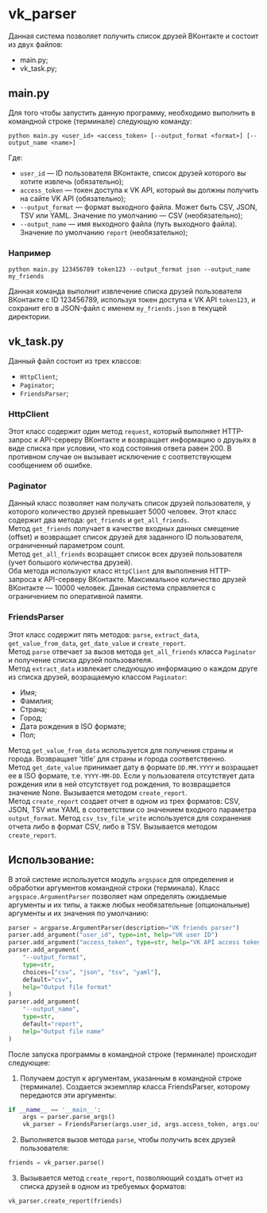 # vk_parser
Данная система позволяет получить список друзей ВКонтакте и состоит из двух файлов:
- main.py;
- vk_task.py;

## main.py
Для того чтобы запустить данную программу, необходимо выполнить в командной строке (терминале) следующую команду:
```
python main.py <user_id> <access_token> [--output_format <format>] [--output_name <name>]
```
Где:
- `user_id` — ID пользователя ВКонтакте, список друзей которого вы хотите извлечь (обязательно);
- `access_token` — токен доступа к VK API, который вы должны получить на сайте VK API (обязательно);
- `--output_format` — формат выходного файла. Может быть CSV, JSON, TSV или YAML. Значение по умолчанию — CSV (необязательно);
- `--output_name` — имя выходного файла (путь выходного файла). Значение по умолчанию `report` (необязательно);


### Например
```
python main.py 123456789 token123 --output_format json --output_name my_friends
```
Данная команда выполнит извлечение списка друзей пользователя ВКонтакте с ID 123456789, используя токен доступа к VK API `token123`, и сохранит его в JSON-файл с именем `my_friends.json` в текущей директории.

## vk_task.py
Данный файл состоит из трех классов:
- `HttpClient`;
- `Paginator`;
- `FriendsParser`;


### HttpClient
Этот класс содержит один метод `request`, который выполняет HTTP-запрос к API-серверу ВКонтакте и возвращает информацию о друзьях в виде списка при условии, что код состояния ответа равен 200. В противном случае он вызывает исключение с соответствующем сообщением об ошибке.

### Paginator
Данный класс позволяет нам получать список друзей пользователя, у которого количество друзей превышает 5000 человек.
Этот класс содержит два метода: `get_friends` и `get_all_friends`.  
Метод `get_friends` получает в качестве входных данных смещение (offset) и возвращает список друзей для заданного ID пользователя, ограниченный параметром count.  
Метод `get_all_friends` возращает список всех друзей пользователя (учет большого количества друзей).  
Оба метода используют класс `HttpClient` для выполнения HTTP-запроса к API-серверу ВКонтакте.
Максимальное количество друзей ВКонтакте — 10000 человек. Данная система справляется с ограничением по оперативной памяти.

### FriendsParser
Этот класс содержит пять методов: `parse`, `extract_data`, `get_value_from_data`, `get_date_value` и `create_report`.  
Метод `parse` отвечает за вызов метода `get_all_friends` класса `Paginator` и получение списка друзей пользователя.  
Метод `extract_data` извлекает следующую информацию о каждом друге из списка друзей, возращаемую классом `Paginator`:
- Имя;
- Фамилия;
- Страна;
- Город;
- Дата рождения в ISO формате;
- Пол;

Метод `get_value_from_data` используется для получения страны и города. Возвращает 'title' для страны и города соответственно.  
Метод `get_date_value` принимает дату в формате `DD.MM.YYYY` и возращает ее в ISO формате, т.е. `YYYY-MM-DD`. Если у пользователя отсутствует дата рождения или в ней отсутствует год рождения, то возвращается значение None. Вызывается методом `create_report`.  
Метод `create_report` создает отчет в одном из трех форматов: CSV, JSON, TSV или YAML в соответствии со значением входного параметра `output_format`.
Метод `csv_tsv_file_write` используется для сохранения отчета либо в формат CSV, либо в TSV. Вызывается методом `create_report`.


## Использование:
В этой системе используется модуль `argspace` для определения и обработки аргументов командной строки (терминала). Класс `argspace.ArgumentParser` позволяет нам определять ожидаемые аргументы и их типы, а также любых необязательные (опциональные) аргументы и их значения по умолчанию:
```python
parser = argparse.ArgumentParser(description="VK friends parser")
parser.add_argument("user_id", type=int, help="VK user ID")
parser.add_argument("access_token", type=str, help="VK API access token")
parser.add_argument(
    "--output_format",
    type=str,
    choices=["csv", "json", "tsv", "yaml"],
    default="csv",
    help="Output file format"
)
parser.add_argument(
    "--output_name",
    type=str,
    default="report",
    help="Output file name"
)
```
После запуска программы в командной строке (терминале) происходит следующее:
1. Получаем доступ к аргументам, указанным в командной строке (терминале). Создается экземпляр класса FriendsParser, которому передаются эти аргументы:
  ```python
  if __name__ == '__main__':
      args = parser.parse_args()
      vk_parser = FriendsParser(args.user_id, args.access_token, args.output_format, args.output_name)
  ```
    
2. Выполняется вызов метода `parse`, чтобы получить всех друзей пользователя:
  ```python
  friends = vk_parser.parse()
  ```

3. Вызывается метод `create_report`, позволяющий создать отчет из списка друзей в одном из требуемых форматов:
  ```python
  vk_parser.create_report(friends)
  ```
